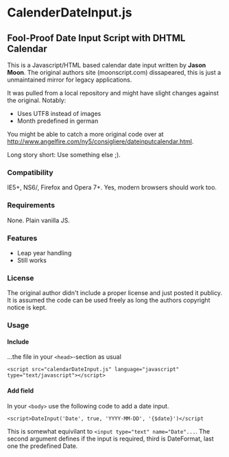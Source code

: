 # CalenderDateInput.js
## Fool-Proof Date Input Script with DHTML Calendar

This is a Javascript/HTML based calendar date input written by **Jason Moon**. The original authors site (moonscript.com) dissapeared, this is just a unmaintained mirror for legacy applications. 

It was pulled from a local repository and might have slight changes against the original. Notably:

 - Uses UTF8 instead of images
 - Month predefined in german

You might be able to catch a more original code over at http://www.angelfire.com/ny5/consigliere/dateinputcalendar.html.

Long story short: Use something else ;).

### Compatibility

 IE5+, NS6/, Firefox and Opera 7+. Yes, modern browsers should work too.

### Requirements

None. Plain vanilla JS.

### Features

 - Leap year handling
 - Still works
 
### License

The original author didn't include a proper license and just posted it publicy. It is assumed the code can be used freely as long the authors copyright notice is kept.

### Usage

#### Include
...the file in your `<head>`-section as usual

    <script src="calendarDateInput.js" language="javascript" type="text/javascript"></script>

#### Add field
In your `<body>` use the following code to add a date input. 

    <script>DateInput('Date', true, 'YYYY-MM-DD', '{$date}')</script

This is somewhat equivilant to `<input type="text" name="Date"...`. The second argument defines if the input is required, third is DateFormat, last one the predefined Date.

